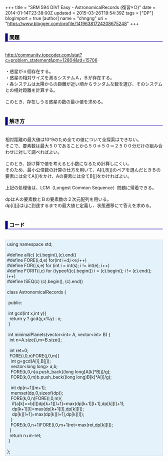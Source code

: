 +++
title = "SRM 594 DIV1 Easy - AstronomicalRecords (復習×○)"
date = 2014-01-14T23:38:00Z
updated = 2015-03-26T19:54:39Z
tags = ["DP"]
blogimport = true 
[author]
	name = "chngng"
	uri = "https://www.blogger.com/profile/14196381724208675248"
+++

<div dir="ltr" style="text-align: left;" trbidi="on"><h3 style="border-bottom: 2px solid slateblue; border-left: 8px solid navy; color: black; padding: 0px 0px 1px 5px;">問題 </h3><br /><a href="http://community.topcoder.com/stat?c=problem_statement&amp;pm=12804&amp;rd=15706" target="_blank">http://community.topcoder.com/stat?c=problem_statement&amp;pm=12804&amp;rd=15706</a><br /><br />・惑星がｎ個存在する。<br />・惑星の相対サイズを測るシステムＡ，Ｂが存在する。<br />・各システムは太陽からの距離が近い順からランダムな数を選び、そのシステムとの相対距離を計算する。<br /><br />このとき、存在しうる惑星の数の最小値を求める。<br /><br /><h3 style="border-bottom: 2px solid slateblue; border-left: 8px solid navy; color: black; padding: 0px 0px 1px 5px;">解き方 </h3><br />相対距離の最大値は10^9のため全ての値について全探索はできない。<br />そこで、要素数は最大５０であることから５０＊５０＝２５００分だけの組み合わせに対して調べればよい。<br /><br />このとき、掛け算で値を考えると小数になるため計算しにくい。<br />そのため、最小公倍数の計算の仕方を用いて、A[i],B[j]のペアを選んだときＢの要素には全てA[i]をかけ、Aの要素には全てB[j]をかければよい。<br /><br />上記の処理後は、LCM（Longest Common Sequence）問題に帰着できる。<br /><br />dpはＡの要素数とＢの要素数の２次元配列を用いる。<br />dp[i][j]はi,jに到達するまでの最大値と定義し、状態遷移にて答えを求める。<br /><br /><h3 style="border-bottom: 2px solid slateblue; border-left: 8px solid navy; color: black; padding: 0px 0px 1px 5px;">コード </h3><br /><div style="background-color: #e3f2fb; border: 1px dotted #CCCCCC; padding: 5px;">using namespace std;<br /><br />#define all(c) (c).begin(),(c).end()<br />#define FORE(i,d,e) for(int i=d;i&lt;e;i++)<br />#define FOR(i,s,e) for (int i = int(s); i != int(e); i++)<br />#define FORIT(i,c) for (typeof((c).begin()) i = (c).begin(); i != (c).end(); i++)<br />#define ISEQ(c) (c).begin(), (c).end()<br /><br />class AstronomicalRecords {<br /><br /><span class="Apple-tab-span" style="white-space: pre;"> </span>public:<br /><br /><span class="Apple-tab-span" style="white-space: pre;"> </span>int gcd(int x,int y){<br /><span class="Apple-tab-span" style="white-space: pre;">  </span>return y ? gcd(y,x%y) : x;<br /><span class="Apple-tab-span" style="white-space: pre;"> </span>}<br /><br /><span class="Apple-tab-span" style="white-space: pre;"> </span>int minimalPlanets(vector&lt;int&gt; A, vector&lt;int&gt; B) {<br /><span class="Apple-tab-span" style="white-space: pre;">  </span>int n=A.size(),m=B.size();<br /><br /><span class="Apple-tab-span" style="white-space: pre;">  </span>int ret=0;<br /><span class="Apple-tab-span" style="white-space: pre;">  </span>FORE(i,0,n)FORE(j,0,m){<br /><span class="Apple-tab-span" style="white-space: pre;">   </span>int g=gcd(A[i],B[j]);<br /><span class="Apple-tab-span" style="white-space: pre;">   </span>vector&lt;long long&gt; a,b;<br /><span class="Apple-tab-span" style="white-space: pre;">   </span>FORE(k,0,n)a.push_back((long long)A[k]*B[j]/g);<br /><span class="Apple-tab-span" style="white-space: pre;">   </span>FORE(k,0,m)b.push_back((long long)B[k]*A[i]/g);<br /><br /><span class="Apple-tab-span" style="white-space: pre;">   </span>int dp[n+1][m+1];<br /><span class="Apple-tab-span" style="white-space: pre;">   </span>memset(dp,0,sizeof(dp));<br /><span class="Apple-tab-span" style="white-space: pre;">   </span>FORE(k,0,n)FORE(l,0,m){<br /><span class="Apple-tab-span" style="white-space: pre;">    </span>if(a[k]==b[l])dp[k+1][l+1]=max(dp[k+1][l+1],dp[k][l]+1);<br /><span class="Apple-tab-span" style="white-space: pre;">    </span>dp[k+1][l]=max(dp[k+1][l],dp[k][l]);<br /><span class="Apple-tab-span" style="white-space: pre;">    </span>dp[k][l+1]=max(dp[k][l+1],dp[k][l]);<br /><span class="Apple-tab-span" style="white-space: pre;">   </span>}<br /><span class="Apple-tab-span" style="white-space: pre;">   </span>FORE(k,0,n+1)FORE(l,0,m+1)ret=max(ret,dp[k][l]);<br /><span class="Apple-tab-span" style="white-space: pre;">  </span>}<br /><span class="Apple-tab-span" style="white-space: pre;">  </span>return n+m-ret;<br /><span class="Apple-tab-span" style="white-space: pre;"> </span>}<br /><br />};</div></div>
